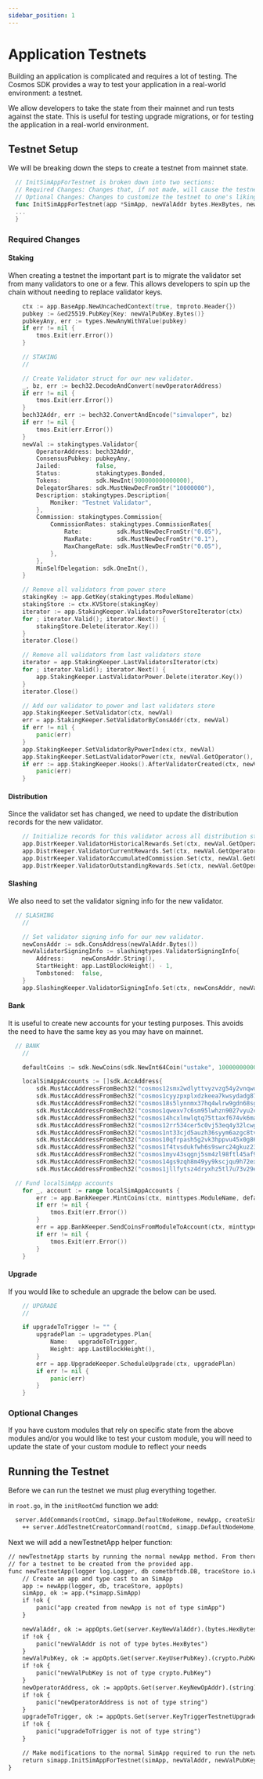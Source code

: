```yaml
---
sidebar_position: 1
---
```


# Application Testnets

Building an application is complicated and requires a lot of testing. The Cosmos SDK provides a way to test your application in a real-world environment: a testnet. 

We allow developers to take the state from their mainnet and run tests against the state. This is useful for testing upgrade migrations, or for testing the application in a real-world environment.

## Testnet Setup

We will be breaking down the steps to create a testnet from mainnet state. 

```go 
  // InitSimAppForTestnet is broken down into two sections:
  // Required Changes: Changes that, if not made, will cause the testnet to halt or panic
  // Optional Changes: Changes to customize the testnet to one's liking (lower vote times, fund accounts, etc)
  func InitSimAppForTestnet(app *SimApp, newValAddr bytes.HexBytes, newValPubKey crypto.PubKey, newOperatorAddress, upgradeToTrigger string) *SimApp {
  ...
  }
```

### Required Changes

#### Staking

When creating a testnet the important part is to migrate the validator set from many validators to one or a few. This allows developers to spin up the chain without needing to replace validator keys. 

```go
	ctx := app.BaseApp.NewUncachedContext(true, tmproto.Header{})
	pubkey := &ed25519.PubKey{Key: newValPubKey.Bytes()}
	pubkeyAny, err := types.NewAnyWithValue(pubkey)
	if err != nil {
		tmos.Exit(err.Error())
	}

	// STAKING
	//

	// Create Validator struct for our new validator.
	_, bz, err := bech32.DecodeAndConvert(newOperatorAddress)
	if err != nil {
		tmos.Exit(err.Error())
	}
	bech32Addr, err := bech32.ConvertAndEncode("simvaloper", bz)
	if err != nil {
		tmos.Exit(err.Error())
	}
	newVal := stakingtypes.Validator{
		OperatorAddress: bech32Addr,
		ConsensusPubkey: pubkeyAny,
		Jailed:          false,
		Status:          stakingtypes.Bonded,
		Tokens:          sdk.NewInt(900000000000000),
		DelegatorShares: sdk.MustNewDecFromStr("10000000"),
		Description: stakingtypes.Description{
			Moniker: "Testnet Validator",
		},
		Commission: stakingtypes.Commission{
			CommissionRates: stakingtypes.CommissionRates{
				Rate:          sdk.MustNewDecFromStr("0.05"),
				MaxRate:       sdk.MustNewDecFromStr("0.1"),
				MaxChangeRate: sdk.MustNewDecFromStr("0.05"),
			},
		},
		MinSelfDelegation: sdk.OneInt(),
	}

	// Remove all validators from power store
	stakingKey := app.GetKey(stakingtypes.ModuleName)
	stakingStore := ctx.KVStore(stakingKey)
	iterator := app.StakingKeeper.ValidatorsPowerStoreIterator(ctx)
	for ; iterator.Valid(); iterator.Next() {
		stakingStore.Delete(iterator.Key())
	}
	iterator.Close()

	// Remove all validators from last validators store
	iterator = app.StakingKeeper.LastValidatorsIterator(ctx)
	for ; iterator.Valid(); iterator.Next() {
		app.StakingKeeper.LastValidatorPower.Delete(iterator.Key())
	}
	iterator.Close()

	// Add our validator to power and last validators store
	app.StakingKeeper.SetValidator(ctx, newVal)
	err = app.StakingKeeper.SetValidatorByConsAddr(ctx, newVal)
	if err != nil {
		panic(err)
	}
	app.StakingKeeper.SetValidatorByPowerIndex(ctx, newVal)
	app.StakingKeeper.SetLastValidatorPower(ctx, newVal.GetOperator(), 0)
	if err := app.StakingKeeper.Hooks().AfterValidatorCreated(ctx, newVal.GetOperator()); err != nil {
		panic(err)
	}
```

#### Distribution

Since the validator set has changed, we need to update the distribution records for the new validator.


```go
	// Initialize records for this validator across all distribution stores
	app.DistrKeeper.ValidatorHistoricalRewards.Set(ctx, newVal.GetOperator(), 0, distrtypes.NewValidatorHistoricalRewards(sdk.DecCoins{}, 1))
	app.DistrKeeper.ValidatorCurrentRewards.Set(ctx, newVal.GetOperator(), distrtypes.NewValidatorCurrentRewards(sdk.DecCoins{}, 1))
	app.DistrKeeper.ValidatorAccumulatedCommission.Set(ctx, newVal.GetOperator(), distrtypes.InitialValidatorAccumulatedCommission())
	app.DistrKeeper.ValidatorOutstandingRewards.Set(ctx, newVal.GetOperator(), distrtypes.ValidatorOutstandingRewards{Rewards: sdk.DecCoins{}})
```

#### Slashing

We also need to set the validator signing info for the new validator.

```go
  // SLASHING
	//

	// Set validator signing info for our new validator.
	newConsAddr := sdk.ConsAddress(newValAddr.Bytes())
	newValidatorSigningInfo := slashingtypes.ValidatorSigningInfo{
		Address:     newConsAddr.String(),
		StartHeight: app.LastBlockHeight() - 1,
		Tombstoned:  false,
	}
	app.SlashingKeeper.ValidatorSigningInfo.Set(ctx, newConsAddr, newValidatorSigningInfo)
```

#### Bank

It is useful to create new accounts for your testing purposes. This avoids the need to have the same key as you may have on mainnet. 

```go
  // BANK
	//

	defaultCoins := sdk.NewCoins(sdk.NewInt64Coin("ustake", 1000000000000))

	localSimAppAccounts := []sdk.AccAddress{
		sdk.MustAccAddressFromBech32("cosmos12smx2wdlyttvyzvzg54y2vnqwq2qjateuf7thj"),
		sdk.MustAccAddressFromBech32("cosmos1cyyzpxplxdzkeea7kwsydadg87357qnahakaks"),
		sdk.MustAccAddressFromBech32("cosmos18s5lynnmx37hq4wlrw9gdn68sg2uxp5rgk26vv"),
		sdk.MustAccAddressFromBech32("cosmos1qwexv7c6sm95lwhzn9027vyu2ccneaqad4w8ka"),
		sdk.MustAccAddressFromBech32("cosmos14hcxlnwlqtq75ttaxf674vk6mafspg8xwgnn53"),
		sdk.MustAccAddressFromBech32("cosmos12rr534cer5c0vj53eq4y32lcwguyy7nndt0u2t"),
		sdk.MustAccAddressFromBech32("cosmos1nt33cjd5auzh36syym6azgc8tve0jlvklnq7jq"),
		sdk.MustAccAddressFromBech32("cosmos10qfrpash5g2vk3hppvu45x0g860czur8ff5yx0"),
		sdk.MustAccAddressFromBech32("cosmos1f4tvsdukfwh6s9swrc24gkuz23tp8pd3e9r5fa"),
		sdk.MustAccAddressFromBech32("cosmos1myv43sqgnj5sm4zl98ftl45af9cfzk7nhjxjqh"),
		sdk.MustAccAddressFromBech32("cosmos14gs9zqh8m49yy9kscjqu9h72exyf295afg6kgk"),
		sdk.MustAccAddressFromBech32("cosmos1jllfytsz4dryxhz5tl7u73v29exsf80vz52ucc")}

  // Fund localSimApp accounts
	for _, account := range localSimAppAccounts {
		err := app.BankKeeper.MintCoins(ctx, minttypes.ModuleName, defaultCoins)
		if err != nil {
			tmos.Exit(err.Error())
		}
		err = app.BankKeeper.SendCoinsFromModuleToAccount(ctx, minttypes.ModuleName, account, defaultCoins)
		if err != nil {
			tmos.Exit(err.Error())
		}
	}
```

#### Upgrade

If you would like to schedule an upgrade the below can be used. 

```go
	// UPGRADE
	//

	if upgradeToTrigger != "" {
		upgradePlan := upgradetypes.Plan{
			Name:   upgradeToTrigger,
			Height: app.LastBlockHeight(),
		}
		err = app.UpgradeKeeper.ScheduleUpgrade(ctx, upgradePlan)
		if err != nil {
			panic(err)
		}
	}
```

### Optional Changes

If you have custom modules that rely on specific state from the above modules and/or you would like to test your custom module, you will need to update the state of your custom module to reflect your needs

## Running the Testnet

Before we can run the testnet we must plug everything together. 

in `root.go`, in the `initRootCmd` function we add:

```diff
  server.AddCommands(rootCmd, simapp.DefaultNodeHome, newApp, createSimAppAndExport, addModuleInitFlags)
	++ server.AddTestnetCreatorCommand(rootCmd, simapp.DefaultNodeHome, newTestnetApp, addModuleInitFlags)
```

Next we will add a newTestnetApp helper function:

```diff
// newTestnetApp starts by running the normal newApp method. From there, the app interface returned is modified in order
// for a testnet to be created from the provided app.
func newTestnetApp(logger log.Logger, db cometbftdb.DB, traceStore io.Writer, appOpts servertypes.AppOptions) servertypes.Application {
	// Create an app and type cast to an SimApp
	app := newApp(logger, db, traceStore, appOpts)
	simApp, ok := app.(*simapp.SimApp)
	if !ok {
		panic("app created from newApp is not of type simApp")
	}

	newValAddr, ok := appOpts.Get(server.KeyNewValAddr).(bytes.HexBytes)
	if !ok {
		panic("newValAddr is not of type bytes.HexBytes")
	}
	newValPubKey, ok := appOpts.Get(server.KeyUserPubKey).(crypto.PubKey)
	if !ok {
		panic("newValPubKey is not of type crypto.PubKey")
	}
	newOperatorAddress, ok := appOpts.Get(server.KeyNewOpAddr).(string)
	if !ok {
		panic("newOperatorAddress is not of type string")
	}
	upgradeToTrigger, ok := appOpts.Get(server.KeyTriggerTestnetUpgrade).(string)
	if !ok {
		panic("upgradeToTrigger is not of type string")
	}

	// Make modifications to the normal SimApp required to run the network locally
	return simapp.InitSimAppForTestnet(simApp, newValAddr, newValPubKey, newOperatorAddress, upgradeToTrigger)
}
```
